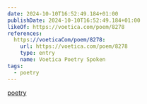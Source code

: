 ```yaml
---
date: 2024-10-10T16:52:49.184+01:00
publishDate: 2024-10-10T16:52:49.184+01:00
likeOf: https://voetica.com/poem/8278
references:
  https://voeticaCom/poem/8278:
    url: https://voetica.com/poem/8278
    type: entry
    name: Voetica Poetry Spoken
tags:
  - poetry
---
```


[poetry](/tags/poetry)
